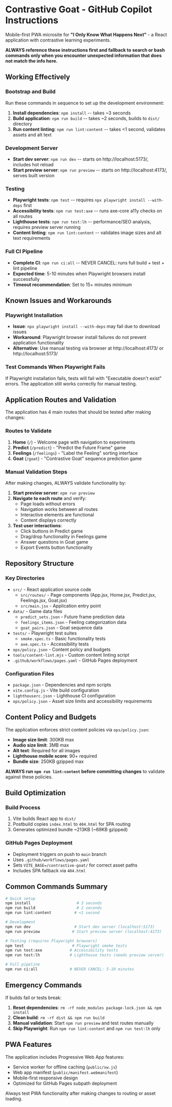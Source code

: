 # Contrastive Goat - GitHub Copilot Instructions

Mobile-first PWA microsite for **"I Only Know What Happens Next"** - a React application with contrastive learning experiments.

**ALWAYS reference these instructions first and fallback to search or bash commands only when you encounter unexpected information that does not match the info here.**

## Working Effectively

### Bootstrap and Build
Run these commands in sequence to set up the development environment:

1. **Install dependencies**: `npm install` -- takes ~3 seconds
2. **Build application**: `npm run build` -- takes ~2 seconds, builds to `dist/` directory
3. **Run content linting**: `npm run lint:content` -- takes <1 second, validates assets and alt text

### Development Server
- **Start dev server**: `npm run dev` -- starts on http://localhost:5173/, includes hot reload
- **Start preview server**: `npm run preview` -- starts on http://localhost:4173/, serves built version

### Testing
- **Playwright tests**: `npm test` -- requires `npx playwright install --with-deps` first
- **Accessibility tests**: `npm run test:axe` -- runs axe-core a11y checks on all routes
- **Lighthouse tests**: `npm run test:lh` -- performance/SEO analysis, requires preview server running
- **Content linting**: `npm run lint:content` -- validates image sizes and alt text requirements

### Full CI Pipeline
- **Complete CI**: `npm run ci:all` -- NEVER CANCEL: runs full build + test + lint pipeline
- **Expected time**: 5-10 minutes when Playwright browsers install successfully
- **Timeout recommendation**: Set to 15+ minutes minimum

## Known Issues and Workarounds

### Playwright Installation
- **Issue**: `npx playwright install --with-deps` may fail due to download issues
- **Workaround**: Playwright browser install failures do not prevent application functionality
- **Alternative**: Use manual testing via browser at http://localhost:4173/ or http://localhost:5173/

### Test Commands When Playwright Fails
If Playwright installation fails, tests will fail with "Executable doesn't exist" errors. The application still works correctly for manual testing.

## Application Routes and Validation

The application has 4 main routes that should be tested after making changes:

### Routes to Validate
1. **Home** (`/`) - Welcome page with navigation to experiments
2. **Predict** (`/predict`) - "Predict the Future Frame" game
3. **Feelings** (`/feelings`) - "Label the Feeling" sorting interface  
4. **Goat** (`/goat`) - "Contrastive Goat" sequence prediction game

### Manual Validation Steps
After making changes, ALWAYS validate functionality by:

1. **Start preview server**: `npm run preview`
2. **Navigate to each route** and verify:
   - Page loads without errors
   - Navigation works between all routes
   - Interactive elements are functional
   - Content displays correctly
3. **Test user interactions**:
   - Click buttons in Predict game
   - Drag/drop functionality in Feelings game  
   - Answer questions in Goat game
   - Export Events button functionality

## Repository Structure

### Key Directories
- `src/` - React application source code
  - `src/routes/` - Page components (App.jsx, Home.jsx, Predict.jsx, Feelings.jsx, Goat.jsx)
  - `src/main.jsx` - Application entry point
- `data/` - Game data files
  - `predict_sets.json` - Future frame prediction data
  - `feelings_items.json` - Feeling categorization data  
  - `goat_pairs.json` - Goat sequence data
- `tests/` - Playwright test suites
  - `smoke.spec.ts` - Basic functionality tests
  - `axe.spec.ts` - Accessibility tests
- `ops/policy.json` - Content policy and budgets
- `tools/content-lint.mjs` - Custom content linting script
- `.github/workflows/pages.yaml` - GitHub Pages deployment

### Configuration Files
- `package.json` - Dependencies and npm scripts
- `vite.config.js` - Vite build configuration
- `lighthouserc.json` - Lighthouse CI configuration
- `ops/policy.json` - Asset size limits and accessibility requirements

## Content Policy and Budgets

The application enforces strict content policies via `ops/policy.json`:

- **Image size limit**: 300KB max
- **Audio size limit**: 3MB max  
- **Alt text**: Required for all images
- **Lighthouse mobile score**: 90+ required
- **Bundle size**: 250KB gzipped max

**ALWAYS run `npm run lint:content` before committing changes** to validate against these policies.

## Build Optimization

### Build Process
1. Vite builds React app to `dist/`
2. Postbuild copies `index.html` to `404.html` for SPA routing
3. Generates optimized bundle ~213KB (~69KB gzipped)

### GitHub Pages Deployment
- Deployment triggers on push to `main` branch
- Uses `.github/workflows/pages.yaml`
- Sets `VITE_BASE=/contrastive-goat/` for correct asset paths
- Includes SPA fallback via `404.html`

## Common Commands Summary

```bash
# Quick setup
npm install                    # 3 seconds
npm run build                  # 2 seconds  
npm run lint:content          # <1 second

# Development
npm run dev                   # Start dev server (localhost:5173)
npm run preview              # Start preview server (localhost:4173)

# Testing (requires Playwright browsers)
npm test                     # Playwright smoke tests
npm run test:axe            # Accessibility tests
npm run test:lh             # Lighthouse tests (needs preview server)

# Full pipeline
npm run ci:all              # NEVER CANCEL: 5-10 minutes
```

## Emergency Commands

If builds fail or tests break:

1. **Reset dependencies**: `rm -rf node_modules package-lock.json && npm install`
2. **Clean build**: `rm -rf dist && npm run build`
3. **Manual validation**: Start `npm run preview` and test routes manually
4. **Skip Playwright**: Run `npm run lint:content` and `npm run test:lh` only

## PWA Features

The application includes Progressive Web App features:
- Service worker for offline caching (`public/sw.js`)
- Web app manifest (`public/manifest.webmanifest`)
- Mobile-first responsive design
- Optimized for GitHub Pages subpath deployment

Always test PWA functionality after making changes to routing or asset loading.